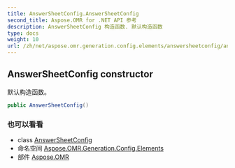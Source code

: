 ```yaml
---
title: AnswerSheetConfig.AnswerSheetConfig
second_title: Aspose.OMR for .NET API 参考
description: AnswerSheetConfig 构造函数. 默认构造函数
type: docs
weight: 10
url: /zh/net/aspose.omr.generation.config.elements/answersheetconfig/answersheetconfig/
---
```

## AnswerSheetConfig constructor

默认构造函数。

```csharp
public AnswerSheetConfig()
```

### 也可以看看

* class [AnswerSheetConfig](../)
* 命名空间 [Aspose.OMR.Generation.Config.Elements](../../answersheetconfig/)
* 部件 [Aspose.OMR](../../../)


